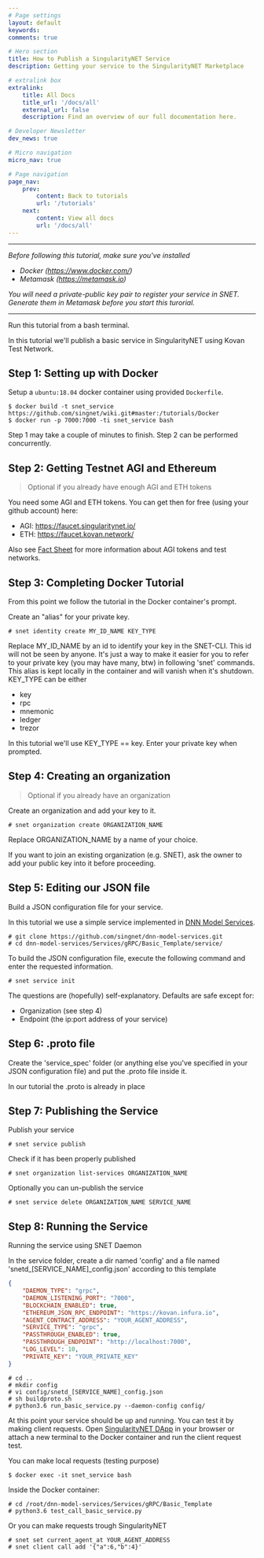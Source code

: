 ```yaml
---
# Page settings
layout: default
keywords:
comments: true

# Hero section
title: How to Publish a SingularityNET Service
description: Getting your service to the SingularityNET Marketplace

# extralink box
extralink:
    title: All Docs
    title_url: '/docs/all'
    external_url: false
    description: Find an overview of our full documentation here.

# Developer Newsletter
dev_news: true

# Micro navigation
micro_nav: true

# Page navigation
page_nav:
    prev:
        content: Back to tutorials
        url: '/tutorials'
    next:
        content: View all docs
        url: '/docs/all'
---
```




-------------------------------

_Before following this tutorial, make sure you've installed_

* _Docker (https://www.docker.com/)_
* _Metamask (https://metamask.io)_

_You will need a private-public key pair to register your service in SNET. Generate them in Metamask before you start this turorial._

-------------------------------

Run this tutorial from a bash terminal.

In this tutorial we'll publish a basic service in SingularityNET using Kovan Test Network.

## Step 1: Setting up with Docker

Setup a `ubuntu:18.04` docker container using provided `Dockerfile`.

```
$ docker build -t snet_service https://github.com/singnet/wiki.git#master:/tutorials/Docker
$ docker run -p 7000:7000 -ti snet_service bash
```

Step 1 may take a couple of minutes to finish. Step 2 can be performed concurrently.

## Step 2: Getting Testnet AGI and Ethereum
> Optional if you already have enough AGI and ETH tokens

You need some AGI and ETH tokens. You can get then for free (using your github
account) here:

* AGI: https://faucet.singularitynet.io/
* ETH: https://faucet.kovan.network/

Also see [Fact Sheet](/sheet) for more information about AGI tokens and test networks.

## Step 3: Completing Docker Tutorial

From this point we follow the tutorial in the Docker container's prompt.

Create an "alias" for your private key.

```
# snet identity create MY_ID_NAME KEY_TYPE
```

Replace MY_ID_NAME by an id to identify your key in the SNET-CLI. This id will not be seen by anyone. It's just a way to make it easier for you to refer to your private key (you may have many, btw) in following 'snet' commands. This alias is kept locally in the container and will vanish when it's shutdown. KEY_TYPE can be either

* key
* rpc
* mnemonic
* ledger
* trezor

In this tutorial we'll use KEY_TYPE == key. Enter your private key when prompted.

## Step 4: Creating an organization
> Optional if you already have an organization

Create an organization and add your key to it.

```
# snet organization create ORGANIZATION_NAME
```

Replace ORGANIZATION_NAME by a name of your choice.

If you want to join an existing organization (e.g. SNET), ask the owner to add your public key into it before proceeding.

## Step 5: Editing our JSON file

Build a JSON configuration file for your service.

In this tutorial we use a simple service implemented in [DNN Model Services](https://github.com/singnet/dnn-model-services.git).

```
# git clone https://github.com/singnet/dnn-model-services.git
# cd dnn-model-services/Services/gRPC/Basic_Template/service/
```
To build the JSON configuration file, execute the following command and enter the requested information.

```
# snet service init
```

The questions are (hopefully) self-explanatory. Defaults are safe except for:

* Organization (see step 4)
* Endpoint (the ip:port address of your service)

## Step 6: .proto file

Create the 'service_spec' folder (or anything else you've specified in your JSON configuration file) and put the .proto file inside it.

In our tutorial the .proto is already in place

## Step 7: Publishing the Service

Publish your service

```
# snet service publish
```

Check if it has been properly published

```
# snet organization list-services ORGANIZATION_NAME
```

Optionally you can un-publish the service

```
# snet service delete ORGANIZATION_NAME SERVICE_NAME
```

## Step 8: Running the Service 

Running the service using SNET Daemon

In the service folder, create a dir named 'config' and a file named 'snetd_[SERVICE_NAME]_config.json' according to this template

```JSON
{
    "DAEMON_TYPE": "grpc",
    "DAEMON_LISTENING_PORT": "7000",
    "BLOCKCHAIN_ENABLED": true,
    "ETHEREUM_JSON_RPC_ENDPOINT": "https://kovan.infura.io",
    "AGENT_CONTRACT_ADDRESS": "YOUR_AGENT_ADDRESS",
    "SERVICE_TYPE": "grpc",
    "PASSTHROUGH_ENABLED": true,
    "PASSTHROUGH_ENDPOINT": "http://localhost:7000",
    "LOG_LEVEL": 10,
    "PRIVATE_KEY": "YOUR_PRIVATE_KEY"
}
```

```
# cd ..
# mkdir config
# vi config/snetd_[SERVICE_NAME]_config.json
# sh buildproto.sh
# python3.6 run_basic_service.py --daemon-config config/
```

At this point your service should be up and running. You can test it by making
client requests. Open [SingularityNET DApp](http://alpha.singularitynet.io/) in your browser or
attach a new terminal to the Docker container and run the client request test.

You can make local requests (testing purpose)

```
$ docker exec -it snet_service bash
```

Inside the Docker container:

```
# cd /root/dnn-model-services/Services/gRPC/Basic_Template
# python3.6 test_call_basic_service.py
```

Or you can make requests trough SingularityNET

```
# snet set current_agent_at YOUR_AGENT_ADDRESS
# snet client call add '{"a":6,"b":4}'
```
